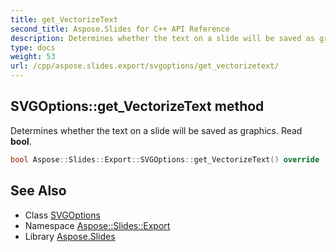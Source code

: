 ```yaml
---
title: get_VectorizeText
second_title: Aspose.Slides for C++ API Reference
description: Determines whether the text on a slide will be saved as graphics. Read bool.
type: docs
weight: 53
url: /cpp/aspose.slides.export/svgoptions/get_vectorizetext/
---
```

## SVGOptions::get_VectorizeText method


Determines whether the text on a slide will be saved as graphics. Read **bool**.

```cpp
bool Aspose::Slides::Export::SVGOptions::get_VectorizeText() override
```

## See Also

* Class [SVGOptions](../)
* Namespace [Aspose::Slides::Export](../../)
* Library [Aspose.Slides](../../../)
